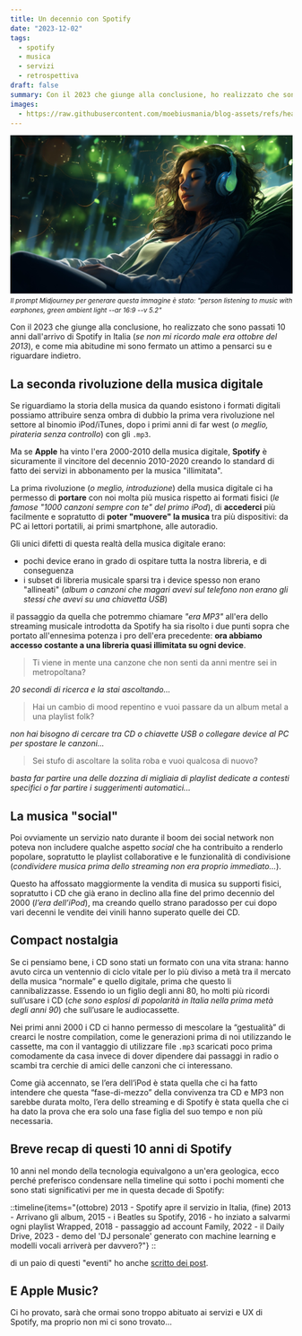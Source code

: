 ```yaml
---
title: Un decennio con Spotify
date: "2023-12-02"
tags:
  - spotify
  - musica
  - servizi
  - retrospettiva
draft: false
summary: Con il 2023 che giunge alla conclusione, ho realizzato che sono passati 10 anni dall'arrivo di Spotify in Italia (se non mi ricordo male era ottobre del 2013), e come mia abitudine mi sono fermato un attimo a pensarci su e riguardare indietro.
images:
  - https://raw.githubusercontent.com/moebiusmania/blog-assets/refs/heads/master/images/2023/spotify.webp
---
```


![Il prompt Midjourney per generare questa immagine è stato: "person listening to music with earphones, green ambient light --ar 16:9 --v 5.2"](https://raw.githubusercontent.com/moebiusmania/blog-assets/refs/heads/master/images/2023/spotify.webp) <small>_Il prompt Midjourney per generare questa immagine è stato: "person listening to music with earphones, green ambient light --ar 16:9 --v 5.2"_</small>

Con il 2023 che giunge alla conclusione, ho realizzato che sono passati 10 anni dall'arrivo di Spotify in Italia (_se non mi ricordo male era ottobre del 2013_), e come mia abitudine mi sono fermato un attimo a pensarci su e riguardare indietro.

## La seconda rivoluzione della musica digitale

Se riguardiamo la storia della musica da quando esistono i formati digitali possiamo attribuire senza ombra di dubbio la prima vera rivoluzione nel settore al binomio iPod/iTunes, dopo i primi anni di far west (_o meglio, pirateria senza controllo_) con gli `.mp3`.

Ma se **Apple** ha vinto l'era 2000-2010 della musica digitale, **Spotify** è sicuramente il vincitore del decennio 2010-2020 creando lo standard di fatto dei servizi in abbonamento per la musica "illimitata".

La prima rivoluzione (_o meglio, introduzione_) della musica digitale ci ha permesso di **portare** con noi molta più musica rispetto ai formati fisici (_le famose "1000 canzoni sempre con te" del primo iPod_), di **accederci** più facilmente e sopratutto di **poter "muovere" la musica** tra più dispositivi: da PC ai lettori portatili, ai primi smartphone, alle autoradio.

Gli unici difetti di questa realtà della musica digitale erano:

- pochi device erano in grado di ospitare tutta la nostra libreria, e di conseguenza
- i subset di libreria musicale sparsi tra i device spesso non erano "allineati" (_album o canzoni che magari avevi sul telefono non erano gli stessi che avevi su una chiavetta USB_)

il passaggio da quella che potremmo chiamare _"era MP3"_ all'era dello streaming musicale introdotta da Spotify ha sia risolto i due punti sopra che portato all'ennesima potenza i pro dell'era precedente: **ora abbiamo accesso costante a una libreria quasi illimitata su ogni device**.

> Ti viene in mente una canzone che non senti da anni mentre sei in metropoltana?

_20 secondi di ricerca e la stai ascoltando..._

> Hai un cambio di mood repentino e vuoi passare da un album metal a una playlist folk?

_non hai bisogno di cercare tra CD o chiavette USB o collegare device al PC per spostare le canzoni..._

> Sei stufo di ascoltare la solita roba e vuoi qualcosa di nuovo?

_basta far partire una delle dozzina di migliaia di playlist dedicate a contesti specifici o far partire i suggerimenti automatici..._

## La musica "social"

Poi ovviamente un servizio nato durante il boom dei social network non poteva non includere qualche aspetto _social_ che ha contribuito a renderlo popolare, sopratutto le playlist collaborative e le funzionalità di condivisione (_condividere musica prima dello streaming non era proprio immediato..._).

Questo ha affossato maggiormente la vendita di musica su supporti fisici, sopratutto i CD che già erano in declino alla fine del primo decennio del 2000 (_l’era dell’iPod_), ma creando quello strano paradosso per cui dopo vari decenni le vendite dei vinili hanno superato quelle dei CD.

## Compact nostalgia

Se ci pensiamo bene, i CD sono stati un formato con una vita strana: hanno avuto circa un ventennio di ciclo vitale per lo più diviso a metà tra il mercato della musica “normale” e quello digitale, prima che questo li cannibalizzasse. Essendo io un figlio degli anni 80, ho molti più ricordi sull’usare i CD (_che sono esplosi di popolarità in Italia nella prima metà degli anni 90_) che sull’usare le audiocassette.

Nei primi anni 2000 i CD ci hanno permesso di mescolare la “gestualità” di crearci le nostre compilation, come le generazioni prima di noi utilizzando le cassette, ma con il vantaggio di utilizzare file `.mp3` scaricati poco prima comodamente da casa invece di dover dipendere dai passaggi in radio o scambi tra cerchie di amici delle canzoni che ci interessano.

Come già accennato, se l’era dell’iPod è stata quella che ci ha fatto intendere che questa “fase-di-mezzo” della convivenza tra CD e MP3 non sarebbe durata molto, l’era dello streaming e di Spotify è stata quella che ci ha dato la prova che era solo una fase figlia del suo tempo e non più necessaria.

## Breve recap di questi 10 anni di Spotify

10 anni nel mondo della tecnologia equivalgono a un'era geologica, ecco perché preferisco condensare nella timeline qui sotto i pochi momenti che sono stati significativi per me in questa decade di Spotify:

::timeline{items="(ottobre) 2013 - Spotify apre il servizio in Italia, (fine) 2013 - Arrivano gli album, 2015 - i Beatles su Spotify, 2016 - ho inziato a salvarmi ogni playlist Wrapped, 2018 - passaggio ad account Family, 2022 - il Daily Drive, 2023 - demo del 'DJ personale' generato con machine learning e modelli vocali arriverà per davvero?"}
::

di un paio di questi "eventi" ho anche [scritto dei post](/tags/spotify).

## E Apple Music?

Ci ho provato, sarà che ormai sono troppo abituato ai servizi e UX di Spotify, ma proprio non mi ci sono trovato...
